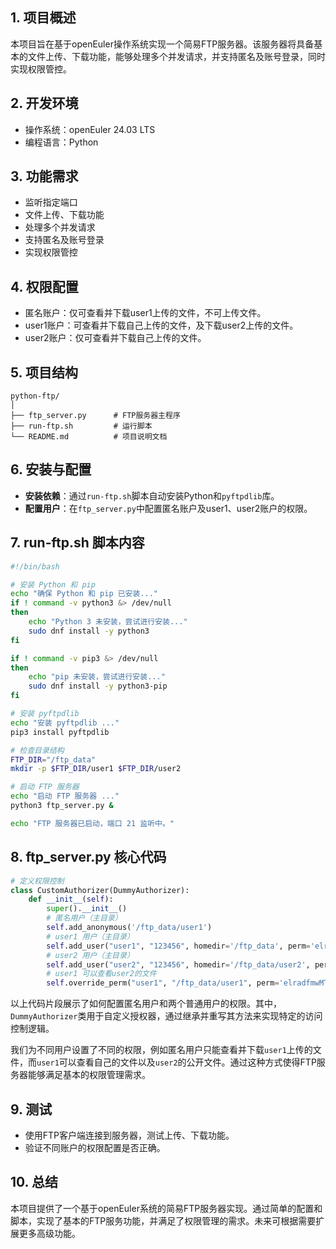 ## 1. 项目概述

本项目旨在基于openEuler操作系统实现一个简易FTP服务器。该服务器将具备基本的文件上传、下载功能，能够处理多个并发请求，并支持匿名及账号登录，同时实现权限管控。

## 2. 开发环境

- 操作系统：openEuler 24.03 LTS
- 编程语言：Python

## 3. 功能需求

- 监听指定端口
- 文件上传、下载功能
- 处理多个并发请求
- 支持匿名及账号登录
- 实现权限管控

## 4. 权限配置

- 匿名账户：仅可查看并下载user1上传的文件，不可上传文件。
- user1账户：可查看并下载自己上传的文件，及下载user2上传的文件。
- user2账户：仅可查看并下载自己上传的文件。

## 5. 项目结构

```
python-ftp/
│
├── ftp_server.py      # FTP服务器主程序
├── run-ftp.sh         # 运行脚本
└── README.md          # 项目说明文档
```

## 6. 安装与配置

- **安装依赖**：通过`run-ftp.sh`脚本自动安装Python和`pyftpdlib`库。
- **配置用户**：在`ftp_server.py`中配置匿名账户及user1、user2账户的权限。

## 7. run-ftp.sh 脚本内容

```bash
#!/bin/bash  

# 安装 Python 和 pip  
echo "确保 Python 和 pip 已安装..."  
if ! command -v python3 &> /dev/null  
then  
    echo "Python 3 未安装，尝试进行安装..."  
    sudo dnf install -y python3  
fi  

if ! command -v pip3 &> /dev/null  
then  
    echo "pip 未安装，尝试进行安装..."  
    sudo dnf install -y python3-pip  
fi  

# 安装 pyftpdlib  
echo "安装 pyftpdlib ..."  
pip3 install pyftpdlib  

# 检查目录结构  
FTP_DIR="/ftp_data"  
mkdir -p $FTP_DIR/user1 $FTP_DIR/user2  

# 启动 FTP 服务器  
echo "启动 FTP 服务器 ..."  
python3 ftp_server.py &  

echo "FTP 服务器已启动，端口 21 监听中。"

```

## 8. ftp_server.py 核心代码

```python
# 定义权限控制  
class CustomAuthorizer(DummyAuthorizer):  
    def __init__(self):  
        super().__init__()  
        # 匿名用户（主目录）  
        self.add_anonymous('/ftp_data/user1')  
        # user1 用户（主目录）  
        self.add_user("user1", "123456", homedir='/ftp_data', perm='elr')  
        # user2 用户（主目录）  
        self.add_user("user2", "123456", homedir='/ftp_data/user2', perm='elradfmwMT')  
        # user1 可以查看user2的文件
        self.override_perm("user1", "/ftp_data/user1", perm='elradfmwMT', recursive=True)
```

以上代码片段展示了如何配置匿名用户和两个普通用户的权限。其中，`DummyAuthorizer`类用于自定义授权器，通过继承并重写其方法来实现特定的访问控制逻辑。

我们为不同用户设置了不同的权限，例如匿名用户只能查看并下载`user1`上传的文件，而`user1`可以查看自己的文件以及`user2`的公开文件。通过这种方式使得FTP服务器能够满足基本的权限管理需求。

## 9. 测试

- 使用FTP客户端连接到服务器，测试上传、下载功能。
- 验证不同账户的权限配置是否正确。

## 10. 总结

本项目提供了一个基于openEuler系统的简易FTP服务器实现。通过简单的配置和脚本，实现了基本的FTP服务功能，并满足了权限管理的需求。未来可根据需要扩展更多高级功能。
